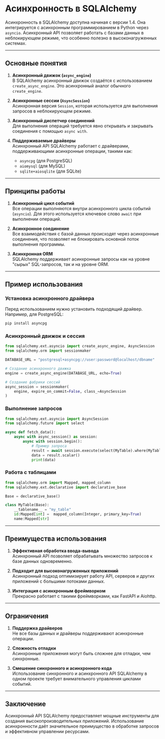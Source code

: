 
# Асинхронность в SQLAlchemy

Асинхронность в SQLAlchemy доступна начиная с версии 1.4. Она интегрируется с асинхронным программированием в Python через `asyncio`. Асинхронный API позволяет работать с базами данных в неблокирующем режиме, что особенно полезно в высоконагруженных системах.

---

## Основные понятия

1. **Асинхронный движок (`async_engine`)**  
   В SQLAlchemy асинхронный движок создаётся с использованием `create_async_engine`. Это асинхронный аналог обычного `create_engine`.

2. **Асинхронные сессии (`AsyncSession`)**  
   Асинхронная версия `Session`, которая используется для выполнения запросов в неблокирующем режиме.

3. **Асинхронный диспетчер соединений**  
   Для выполнения операций требуется явно открывать и закрывать соединения с помощью `async with`.

4. **Поддерживаемые драйверы**  
   Асинхронный API SQLAlchemy работает с драйверами, поддерживающими асинхронные операции, такими как:
   - `asyncpg` (для PostgreSQL)
   - `aiomysql` (для MySQL)
   - `sqlite+aiosqlite` (для SQLite)

---

## Принципы работы

1. **Асинхронный цикл событий**  
   Все операции выполняются внутри асинхронного цикла событий (`asyncio`). Для этого используется ключевое слово `await` при выполнении операций.

2. **Асинхронное соединение**  
   Все взаимодействия с базой данных происходят через асинхронные соединения, что позволяет не блокировать основной поток выполнения программы.

3. **Асинхронная ORM**  
   SQLAlchemy поддерживает асинхронные запросы как на уровне "сырых" SQL-запросов, так и на уровне ORM.

---

## Пример использования

### Установка асинхронного драйвера
Перед использованием нужно установить подходящий драйвер. Например, для PostgreSQL:
```bash
pip install asyncpg
```

### Асинхронный движок и сессия
```python
from sqlalchemy.ext.asyncio import create_async_engine, AsyncSession
from sqlalchemy.orm import sessionmaker

DATABASE_URL = "postgresql+asyncpg://user:password@localhost/dbname"

# Создание асинхронного движка
engine = create_async_engine(DATABASE_URL, echo=True)

# Создание фабрики сессий
async_session = sessionmaker(
    engine, expire_on_commit=False, class_=AsyncSession
)
```

### Выполнение запросов
```python
from sqlalchemy.ext.asyncio import AsyncSession
from sqlalchemy.future import select

async def fetch_data():
    async with async_session() as session:
        async with session.begin():
            # Пример запроса
            result = await session.execute(select(MyTable).where(MyTable.id == 1))
            data = result.scalar()
            print(data)
```

### Работа с таблицами
```python
from sqlalchemy.orm import Mapped, mapped_column
from sqlalchemy.ext.declarative import declarative_base

Base = declarative_base()

class MyTable(Base):
    __tablename__ = "my_table"
    id:Mapped[int] =  mapped_column(Integer, primary_key=True)
    name:Mapped[str]
```

---

## Преимущества использования

1. **Эффективная обработка ввода-вывода**  
   Асинхронный API позволяет обрабатывать множество запросов к базе данных одновременно.

2. **Подходит для высоконагруженных приложений**  
   Асинхронный подход оптимизирует работу API, серверов и других приложений с большими потоками данных.

3. **Интеграция с асинхронным фреймворком**  
   Прекрасно работает с такими фреймворками, как FastAPI и Aiohttp.

---

## Ограничения

1. **Поддержка драйверов**  
   Не все базы данных и драйверы поддерживают асинхронные операции.

2. **Сложность отладки**  
   Асинхронные приложения могут быть сложнее для отладки, чем синхронные.

3. **Смешение синхронного и асинхронного кода**  
   Использование синхронного и асинхронного API SQLAlchemy в одном проекте требует внимательного управления циклами событий.

---

## Заключение

Асинхронный API SQLAlchemy предоставляет мощные инструменты для создания высокопроизводительных приложений. Использование асинхронности даёт значительное преимущество в обработке запросов и эффективном управлении ресурсами.
